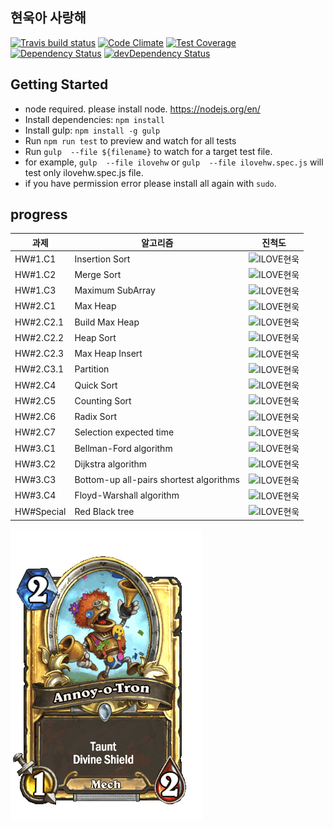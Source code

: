 
## 현욱아 사랑해

[![Travis build status](http://img.shields.io/travis/HwangJJung/ilovehw.svg)](https://travis-ci.org/HwangJJung/ilovehw)
[![Code Climate](https://codeclimate.com/github/HwangJJung/ilovehw/badges/gpa.svg)](https://codeclimate.com/github/HwangJJung/ilovehw)
[![Test Coverage](https://codeclimate.com/github/HwangJJung/ilovehw/badges/coverage.svg)](https://codeclimate.com/github/HwangJJung/ilovehw)
[![Dependency Status](https://david-dm.org/HwangJJung/ilovehw.svg)](https://david-dm.org/HwangJJung/ilovehw)
[![devDependency Status](https://david-dm.org/HwangJJung/ilovehw/dev-status.svg)](https://david-dm.org/HwangJJung/ilovehw#info=devDependencies)

## Getting Started
- node required. please install node. https://nodejs.org/en/
- Install dependencies: `npm install`
- Install gulp: `npm install -g gulp`
- Run `npm run test` to preview and watch for all tests
- Run `gulp  --file ${filename}` to watch for a target test file.
- for example, `gulp  --file ilovehw` or `gulp  --file ilovehw.spec.js` will test only ilovehw.spec.js file.
- if you have permission error please install all again with `sudo`.


## progress

| 과제   | 알고리즘 | 진척도 |
| ------------- | ------------- | :-------------: |
| HW#1.C1  | Insertion Sort  | ![ILOVE현욱](http://progressed.io/bar/100) |
| HW#1.C2  | Merge Sort  | ![ILOVE현욱](http://progressed.io/bar/100) |
| HW#1.C3  | Maximum SubArray  | ![ILOVE현욱](http://progressed.io/bar/100) |
| HW#2.C1  | Max Heap  | ![ILOVE현욱](http://progressed.io/bar/80) |
| HW#2.C2.1  | Build Max Heap  | ![ILOVE현욱](http://progressed.io/bar/80) |
| HW#2.C2.2  | Heap Sort  | ![ILOVE현욱](http://progressed.io/bar/80) |
| HW#2.C2.3  | Max Heap Insert  | ![ILOVE현욱](http://progressed.io/bar/0) |
| HW#2.C3.1  | Partition  | ![ILOVE현욱](http://progressed.io/bar/80) |
| HW#2.C4 | Quick Sort  | ![ILOVE현욱](http://progressed.io/bar/70) |
| HW#2.C5  | Counting Sort  | ![ILOVE현욱](http://progressed.io/bar/30)  |
| HW#2.C6  | Radix Sort  | ![ILOVE현욱](http://progressed.io/bar/20) |
| HW#2.C7  | Selection expected time  | ![ILOVE현욱](http://progressed.io/bar/0) |
| HW#3.C1  |  Bellman-Ford algorithm  | ![ILOVE현욱](http://progressed.io/bar/0) |
| HW#3.C2  |  Dijkstra algorithm  | ![ILOVE현욱](http://progressed.io/bar/50) |
| HW#3.C3  |  Bottom-up all-pairs shortest algorithms  | ![ILOVE현욱](http://progressed.io/bar/0) |
| HW#3.C4  | Floyd-Warshall algorithm  | ![ILOVE현욱](http://progressed.io/bar/0) |
| HW#Special  | Red Black tree  | ![ILOVE현욱](http://progressed.io/bar/0) |


![인성로봇](https://raw.githubusercontent.com/HwangJJung/ilovehw/master/%EC%9D%B8%EC%84%B1%EB%A1%9C%EB%B4%87.gif)
